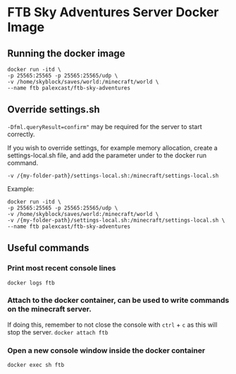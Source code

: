 # FTB Sky Adventures Server Docker Image

## Running the docker image
```
docker run -itd \
-p 25565:25565 -p 25565:25565/udp \
-v /home/skyblock/saves/world:/minecraft/world \
--name ftb palexcast/ftb-sky-adventures
```

## Override settings.sh
`-Dfml.queryResult=confirm"` may be required for the server to start correctly.

If you wish to override settings, for example memory allocation, create a settings-local.sh file, 
and add the parameter under to the docker run command.
```
-v /{my-folder-path}/settings-local.sh:/minecraft/settings-local.sh
```

Example:
```
docker run -itd \
-p 25565:25565 -p 25565:25565/udp \
-v /home/skyblock/saves/world:/minecraft/world \
-v /{my-folder-path}/settings-local.sh:/minecraft/settings-local.sh \
--name ftb palexcast/ftb-sky-adventures
```


## Useful commands
### Print most recent console lines
`docker logs ftb`

### Attach to the docker container, can be used to write commands on the minecraft server.
If doing this, remember to not close the console with `ctrl` + `c` as this will stop the server.
`docker attach ftb`


### Open a new console window inside the docker container
`docker exec sh ftb`